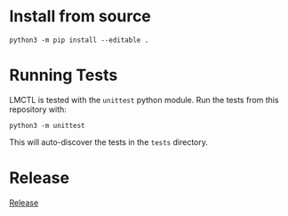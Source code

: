 # Install from source

```
python3 -m pip install --editable .
```

# Running Tests

LMCTL is tested with the `unittest` python module. Run the tests from this repository with:

```
python3 -m unittest
```

This will auto-discover the tests in the `tests` directory.

# Release

[Release](./release.md)
